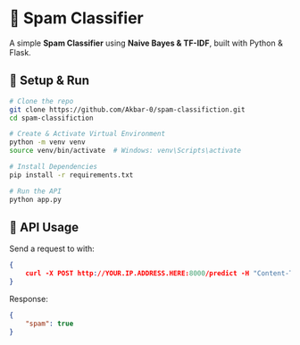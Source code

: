 # 📧 Spam Classifier

A simple **Spam Classifier** using **Naive Bayes & TF-IDF**, built with Python & Flask.

## 🚀 Setup & Run
```sh
# Clone the repo
git clone https://github.com/Akbar-0/spam-classifiction.git
cd spam-classifiction

# Create & Activate Virtual Environment
python -m venv venv
source venv/bin/activate  # Windows: venv\Scripts\activate

# Install Dependencies
pip install -r requirements.txt

# Run the API
python app.py
```

## 📡 API Usage
Send a  request to  with:
```json
{
    curl -X POST http://YOUR.IP.ADDRESS.HERE:8000/predict -H "Content-Type: application/json" -d "{\"message\": \"There you have it folx. The numbers don't lie. Americans are mostly...\"}"
}
```
Response:
```json
{
    "spam": true
}
```

